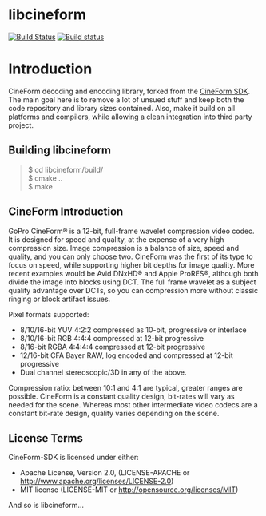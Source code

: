 libcineform
===========

[![Build Status](https://travis-ci.org/emericg/libcineform.svg?branch=master)](https://travis-ci.org/emericg/libcineform)
[![Build status](https://ci.appveyor.com/api/projects/status/ffmf6cnjtb3es6li?svg=true)](https://ci.appveyor.com/project/emericg/libcineform)

# Introduction

CineForm decoding and encoding library, forked from the [CineForm SDK](https://github.com/gopro/cineform-sdk).
The main goal here is to remove a lot of unsued stuff and keep both the code repository and library sizes contained.
Also, make it build on all platforms and compilers, while allowing a clean integration into third party project.

## Building libcineform

> $ cd libcineform/build/  
> $ cmake ..  
> $ make  

## CineForm Introduction

GoPro CineForm® is a 12-bit, full-frame wavelet compression video codec. It is designed for speed and quality, at the expense of a very high compression size. Image compression is a balance of size, speed and quality, and you can only choose two. CineForm was the first of its type to focus on speed, while supporting higher bit depths for image quality. More recent examples would be Avid DNxHD® and Apple ProRES®, although both divide the image into blocks using DCT. The full frame wavelet as a subject quality advantage over DCTs, so you can compression more without classic ringing or block artifact issues.

Pixel formats supported:
* 8/10/16-bit YUV 4:2:2 compressed as 10-bit, progressive or interlace 
* 8/10/16-bit RGB 4:4:4 compressed at 12-bit progressive
* 8/16-bit RGBA 4:4:4:4 compressed at 12-bit progressive
* 12/16-bit CFA Bayer RAW, log encoded and compressed at 12-bit progressive
* Dual channel stereoscopic/3D in any of the above.

Compression ratio: between 10:1 and 4:1 are typical, greater ranges are possible. CineForm is a constant quality design, bit-rates will vary as needed for the scene. Whereas most other intermediate video codecs are a constant bit-rate design, quality varies depending on the scene.

## License Terms

CineForm-SDK is licensed under either:

* Apache License, Version 2.0, (LICENSE-APACHE or http://www.apache.org/licenses/LICENSE-2.0)
* MIT license (LICENSE-MIT or http://opensource.org/licenses/MIT)

And so is libcineform...

